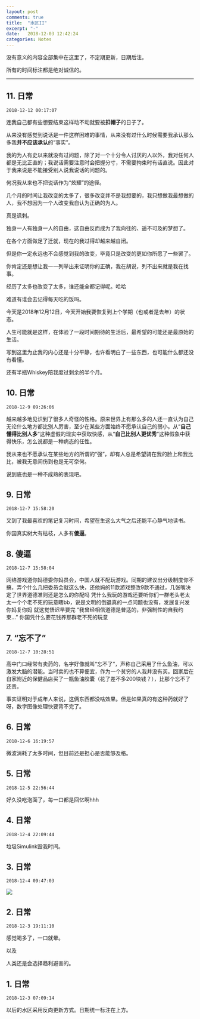 ```yaml
---
layout: post
comments: true
title:  "水区II"
excerpt: "-"
date:   2018-12-03 12:42:24
categories: Notes
---
```


<script type="text/javascript"
  src="https://cdn.mathjax.org/mathjax/latest/MathJax.js?config=TeX-AMS-MML_HTMLorMML">
</script>
没有意义的内容全部集中在这里了，不定期更新，日期后注。

所有的时间标注都是绝对诚信的。

---

## 11. 日常

`2018-12-12 00:17:07`

连我自己都有些想要结束这样动不动就要被**扣帽子**的日子了。

从来没有感觉到说话是一件这样困难的事情，从来没有过什么时候需要我承认那么多我**并不应该承认**的“事实”。

我的为人有史以来就没有过问题，除了对一个十分令人讨厌的人以外，我对任何人都是无比正直的；我说话需要注意时会把握分寸，不需要拘束时有话直说。因此对于我来说是不能接受别人说我说话的问题的。

何况我从来也不把说话作为“炫耀”的途径。

几个月的时间让我改变的太多了，很多改变并不是我想要的，我只想做我最想做的人，我不想因为一个人改变我自认为正确的为人。

真是讽刺。

独身一人有独身一人的自由，这自由反而成为了我向往的、遥不可及的梦想了。

在各个方面做足了迁就，现在的我过得却越来越自闭。

但是你一定永远也不会感觉到我的改变，毕竟只是改变的更如你所愿了一些罢了。

你肯定还是想让我一一列举出来证明你的正确，我在胡说，列不出来就是我在找事。

经历了太多也改变了太多，谁还能全都记得呢。哈哈

难道有谁会去记得每天吃的饭吗。

今天是2018年12月12日，今天开始我要恢复到上个学期（也或者是去年）的状态。

人生可能就是这样，在体验了一段时间期待的生活后，最希望的可能还是最原始的生活。

写到这里为止我的内心还是十分平静，也许看明白了一些东西，也可能什么都还没有看懂。

还有半瓶Whiskey陪我度过剩余的半个月。









## 10. 日常

`2018-12-9 09:26:06`

越来越多地见识到了很多人奇怪的性格。原来世界上有那么多的人还一直认为自己无论什么地方都比别人厉害，至少在某些方面始终不愿承认自己的弱小。从“**自己懂得比别人多**”这种虚假的现实中获取快感，从“**自己比别人更优秀**”这种假象中获得快乐，怎么说都是一种病态的任性。

我从来也不愿承认在某些地方的所谓的“强”，却有人总是希望骑在我的脸上和我比比，被我无意间伤到也是无可奈何。

说到底也是一种不成熟的表现吧。



## 9. 日常

`2018-12-7 15:58:20`

又到了我最喜欢的笔记复习时间，希望在生这么大气之后还能平心静气地读书。

你国真实树大有枯枝，人多有**傻逼**。

## 8. 傻逼

`2018-12-7 15:58:04`

网络游戏道你妈德委你妈员会，中国人就不配玩游戏。同期的建议出分级制度你不搞，弄个什么几把委员会就这么快，还他妈的11款游戏整改9款不通过，几张嘴决定了世界道德准则还是怎么的你配吗
凭什么我玩的游戏还要听你们一群老头老太太一个个老不死的玩意瞎bb，说是文明的倒退真的一点问题也没有，发展复兴发你妈复你妈
就这觉悟迟早要完
“我曾经相信道德是普适的，非强制性的自我约束...”
你国凭什么要花钱养那群老不死的玩意

## 7. “忘不了”

`2018-12-7 10:28:51`

高中门口经常有卖药的，名字好像就叫“忘不了”，声称自己采用了什么鱼油，可以激发大脑的潜能。当时卖的也不算便宜，作为一个贫穷的人我并没有买。回家后在自家附近的保健品店买了一瓶鱼油胶囊（花了差不多200块钱？），比那个忘不了还贵。

事实证明对于成年人来说，这俩东西都没啥效果。但是如果真的有这种药就好了呀，数字图像处理快要背不完了。

## 6. 日常

`2018-12-6 16:19:57`

微波消耗了太多时间，但目前还是担心是否能够及格。

## 5. 日常

`2018-12-5 22:56:44`

好久没吃泡面了，每一口都是回忆啊hhh

## 4. 日常

`2018-12-4 22:09:44`

垃圾Simulink毁我时间。

## 3. 日常

`2018-12-4 09:47:03`

![](https://raw.githubusercontent.com/psycholsc/psycholsc.github.io/master/assets/microwave.jpg)

## 2. 日常

`2018-12-3 19:11:10`

感觉喝多了，一口就晕。

以及

人类还是会选择趋利避害的。

## 1. 日常

`2018-12-3 07:09:14`

以后的水区采用反向更新方式。日期统一标注在上方。

